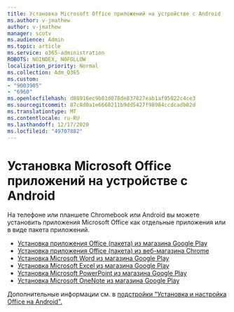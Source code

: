 ```yaml
---
title: Установка Microsoft Office приложений на устройстве с Android
ms.author: v-jmathew
author: v-jmathew
manager: scotv
ms.audience: Admin
ms.topic: article
ms.service: o365-administration
ROBOTS: NOINDEX, NOFOLLOW
localization_priority: Normal
ms.collection: Adm_O365
ms.custom:
- "9003905"
- "6960"
ms.openlocfilehash: d88916ec9b81d078de837827eab1af95022c4ce3
ms.sourcegitcommit: 87c8d0a1e6668211b9dd5427f98984ccdcadb02d
ms.translationtype: MT
ms.contentlocale: ru-RU
ms.lasthandoff: 12/17/2020
ms.locfileid: "49707882"
---
```

# <a name="install-microsoft-office-apps-on-an-android-device"></a>Установка Microsoft Office приложений на устройстве с Android

На телефоне или планшете Chromebook или Android вы можете установить приложения Microsoft Office как отдельные приложения или в виде пакета приложений.

- [Установка приложения Office (пакета) из магазина Google Play](https://go.microsoft.com/fwlink/?linkid=2137009)
- [Установка приложения Office (пакета) из веб-магазина Chrome](https://go.microsoft.com/fwlink/?linkid=2137212)
- [Установка Microsoft Word из магазина Google Play](https://go.microsoft.com/fwlink/?linkid=2136994)
- [Установка Microsoft Excel из магазина Google Play](https://go.microsoft.com/fwlink/?linkid=2137120)
- [Установка Microsoft PowerPoint из магазина Google Play](https://go.microsoft.com/fwlink/?linkid=2137121)
- [Установка Microsoft OneNote из магазина Google Play](https://go.microsoft.com/fwlink/?linkid=2137211)

Дополнительные информации см. в [подстройки "Установка и настройка Office на Android".](https://go.microsoft.com/fwlink/?linkid=2135287)
